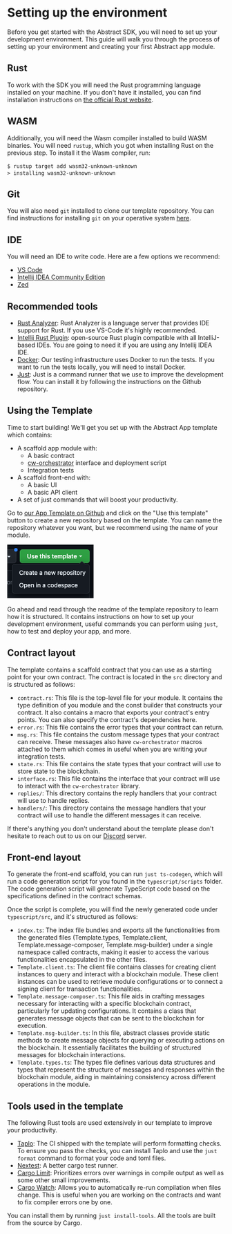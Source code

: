 # Setting up the environment

Before you get started with the Abstract SDK, you will need to set up your development environment. This guide will walk
you through the process of setting up your environment and creating your first Abstract app module.

## Rust

To work with the SDK you will need the Rust programming language installed on your
machine. If you don't have it installed, you can find installation instructions
on <a href="https://www.rust-lang.org/tools/install" target="_blank">the official Rust website</a>.

## WASM

Additionally, you will need the Wasm compiler installed to build WASM binaries. You will need `rustup`, which you got
when installing Rust on the previous step. To install it the Wasm compiler, run:

```shell
$ rustup target add wasm32-unknown-unknown
> installing wasm32-unknown-unknown
```

## Git

You will also need `git` installed to clone our template repository. You can find instructions for installing `git` on
your operative system <a href="https://git-scm.com/book/en/v2/Getting-Started-Installing-Git" target="_blank">here</a>.

## IDE

You will need an IDE to write code. Here are a few options we recommend:

- <a href="https://code.visualstudio.com/" target="_blank">VS Code</a>
- <a href="https://www.jetbrains.com/idea/download/" target="_blank">Intellij IDEA Community Edition</a>
- <a href="https://zed.dev/" target="_blank">Zed</a>

## Recommended tools

- <a href="https://marketplace.visualstudio.com/items?itemName=rust-lang.rust-analyzer" target="_blank">Rust
  Analyzer</a>: Rust
  Analyzer is a language server that provides IDE support for Rust. If you use VS-Code it's highly recommended.
- <a href="https://plugins.jetbrains.com/plugin/8182-rust" target="_blank">Intellij Rust Plugin</a>: open-source Rust
  plugin compatible with all IntelliJ-based IDEs. You are going to need it if you are using any Intellij IDEA IDE.
- <a href="https://docs.docker.com/desktop/" target="_blank">Docker</a>: Our testing infrastructure uses Docker to run
  the tests. If you want to run the tests locally, you will
  need to install Docker.
- <a href="https://github.com/casey/just#installation" target="_blank">Just</a>: Just is a command runner that we use to
  improve the development flow. You can install it by following the
  instructions on the Github repository.

## Using the Template

Time to start building! We'll get you set up with the Abstract App template which contains:

- A scaffold app module with:
    - A basic contract
    - [cw-orchestrator](../1_products/cw_orchestrator.md) interface and deployment script
    - Integration tests
- A scaffold front-end with:
    - A basic UI
    - A basic API client
- A set of just commands that will boost your productivity.

Go to <a href="https://github.com/AbstractSDK/app-template" target="_blank">our App Template on Github</a> and click on
the "Use this template" button to create a new repository based on the template. You can name the repository whatever
you want, but we recommend using the name of your module.

![](../resources/get_started/use-this-template.webp)

Go ahead and read through the readme of the template repository to learn how it is structured. It contains instructions
on how to set up your
development environment, useful commands you can perform using `just`, how to test and deploy your app, and more.

## Contract layout

The template contains a scaffold contract that you can use as a starting point for your own contract. The contract is
located in the `src` directory and is structured as follows:

- `contract.rs`: This file is the top-level file for your module. It contains the type definition of you module and the
  const builder that constructs your contract. It also contains a macro that exports your contract's entry points. You
  can also specify the contract's dependencies here.
- `error.rs`: This file contains the error types that your contract can return.
- `msg.rs`: This file contains the custom message types that your contract can receive. These messages also
  have `cw-orchestrator` macros attached to them which comes in useful when you are writing your integration tests.
- `state.rs`: This file contains the state types that your contract will use to store state to the blockchain.
- `interface.rs`: This file contains the interface that your contract will use to interact with the `cw-orchestrator`
  library.
- `replies/`: This directory contains the reply handlers that your contract will use to handle replies.
- `handlers/`: This directory contains the message handlers that your contract will use to handle the different messages
  it can receive.

If there's anything you don't understand about the template please don't hesitate to reach out to us on
our <a href="https://discord.com/invite/uch3Tq3aym" target="_blank">Discord</a> server.

## Front-end layout

To generate the front-end scaffold, you can run `just ts-codegen`, which will run a code generation script for you found
in the `typescript/scripts` folder. The code generation script will generate TypeScript code based on the specifications
defined in the contract schemas.

Once the script is complete, you will find the newly generated code under `typescript/src`, and it's structured as
follows:

- `index.ts`: The index file bundles and exports all the functionalities from the generated files (Template.types,
  Template.client, Template.message-composer, Template.msg-builder) under a single namespace called contracts, making it
  easier to access the various functionalities encapsulated in the other files.
- `Template.client.ts`: The client file contains classes for creating client instances to query and interact with a
  blockchain module. These client instances can be used to retrieve module configurations or to connect a signing client
  for transaction functionalities.
- `Template.message-composer.ts`: This file aids in crafting messages necessary for interacting with a specific
  blockchain contract, particularly for updating configurations. It contains a class that generates message objects that
  can be sent to the blockchain for execution.
- `Template.msg-builder.ts`: In this file, abstract classes provide static methods to create message objects for
  querying or executing actions on the blockchain. It essentially facilitates the building of structured messages for
  blockchain interactions.
- `Template.types.ts`: The types file defines various data structures and types that represent the structure of messages
  and responses within the blockchain module, aiding in maintaining consistency across different operations in the
  module.

## Tools used in the template

The following Rust tools are used extensively in our template to improve your productivity.

- <a href="https://taplo.tamasfe.dev/cli/installation/cargo.html" target="_blank">Taplo</a>: The CI shipped with the
  template will perform formatting checks. To ensure you pass the checks, you can install Taplo and use
  the `just format` command to format your code and toml files.
- <a href="https://nexte.st/index.html" target="_blank">Nextest</a>: A better cargo test runner.
- <a href="https://github.com/alopatindev/cargo-limit" target="_blank">Cargo Limit</a>: Prioritizes errors over warnings
  in compile output as well as some other small improvements.
- <a href="https://crates.io/crates/cargo-watch" target="_blank">Cargo Watch</a>: Allows you to automatically re-run
  compilation when files change. This is useful when you are working on the contracts and want to fix compiler errors
  one by one.

You can install them by running `just install-tools`. All the tools are built from the source by Cargo.
